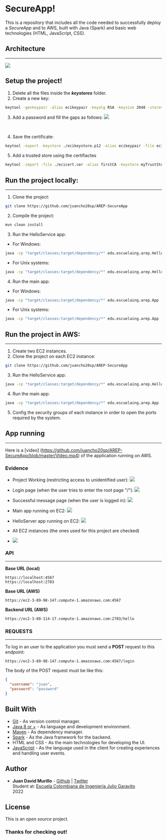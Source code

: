 # SecureApp!

This is a repository that includes all the code needed to successfully deploy a _SecureApp_ and to AWS, built with Java (Spark) and basic web technologies (HTML, JavaScript, CSS).

## Architecture

---
![](img/architecture.png)

## Setup the project!
1. Delete all the files inside the **_keystores_** folder.
2. Create a new key:
```bash
keytool -genkeypair -alias ecikeypair -keyalg RSA -keysize 2048 -storetype PKCS12 -keystore ecikeystore.p12 -validity 3650
```
3. Add a password and fill the gaps as follows:
![](img/generateKey.png)
<br />

4. Save the certificate:
```bash
keytool -export -keystore ./ecikeystore.p12 -alias ecikeypair -file ecicert.cer
```
5. Add a trusted store using the certifiactes
```bash
keytool -import -file ./ecicert.cer -alias firstCA -keystore myTrustStore
```

## Run the project locally:
---
1. Clone the project:
```bash
git clone https://github.com/juancho20sp/AREP-SecureApp
```
2. Compile the project:
```bash
mvn clean install
```
3. Run the HelloService app:
- For Windows:
```bash
java -cp "target/classes;target/dependency/*" edu.escuelaing.arep.HelloServer
```
- For Unix systems:
```bash
java -cp "target/classes:target/dependency/*" edu.escuelaing.arep.HelloServer
```
4. Run the main app:
- For Windows:
```bash
java -cp "target/classes;target/dependency/*" edu.escuelaing.arep.App
```
- For Unix systems:
```bash
java -cp "target/classes:target/dependency/*" edu.escuelaing.arep.App
```

## Run the project in AWS:
---
1. Create two EC2 instances.
2. Clone the project on each EC2 instance:
```bash
git clone https://github.com/juancho20sp/AREP-SecureApp
```
3. Run the HelloService app:
```bash
java -cp "target/classes:target/dependency/*" edu.escuelaing.arep.HelloServer
```
4. Run the main app:
```bash
java -cp "target/classes:target/dependency/*" edu.escuelaing.arep.App
```
5. Config the security groups of each instance in order to open the ports required by the system.


## App running
---
Here is a [video] (https://github.com/juancho20sp/AREP-SecureApp/blob/master/VIdeo.mp4) of the application running on AWS.


### Evidence
- Project Working (restricting access to unidentified user):
![](img/login0.png)

- Login page (when the user tries to enter the root page "/"):
![](img/login1.png)

- Successful message page (when the user is logged in):
![](img/login2.png)

- Main app running on EC2:
![](img/mainAppEC2.png)

- HelloServer app running on EC2:
![](img/helloServerAppEC2.png)

- All EC2 instances (the ones used for this project are checked)
- ![](img/allInstancesEC2.png)

### API

---

**Base URL (local)**

```url
https://localhost:4567
https://localhost:2703
```
**Base URL (AWS)**

```url
https://ec2-3-89-98-147.compute-1.amazonaws.com:4567
```
**Backend URL (AWS)**
```url
https://ec2-3-80-114-17.compute-1.amazonaws.com:2703/hello
```

### REQUESTS

---
To log in an user to the application you must send a **POST** request to this endpoint:
```url
https://ec2-3-89-98-147.compute-1.amazonaws.com:4567/login
```

The body of the POST request must be like this:
```json
{
  "username": "juan",
  "password": "password"
}
```


## Built With

- [Git](https://git-scm.com/) - As version control manager.
- [Java 8 or +](https://www.java.com/es/download/ie_manual.jsp) - As language and development environment.
- [Maven](https://maven.apache.org/) - As dependency manager.
- [Spark](https://sparkjava.com/) - As the Java framework for the backend.
- HTML and CSS - As the main technologies for developing the UI.
- [JavaScript](https://developer.mozilla.org/es/docs/Web/JavaScript) - As the language used in the client for creating experiences and handling user events.

## Author

- **Juan David Murillo** - [Github](https://github.com/juancho20sp) | [Twitter](https://twitter.com/juancho20sp)<br/>
  Student at: [Escuela Colombiana de Ingeniería Julio Garavito](https://www.escuelaing.edu.co/es/) <br/>
  2022

## License

This is an _open source_ project.

### Thanks for checking out!
